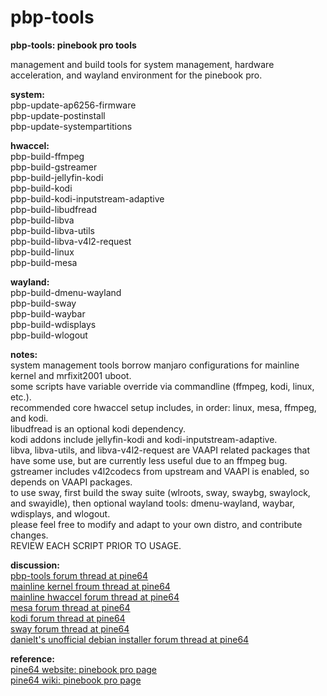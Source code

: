# pbp-tools

**pbp-tools: pinebook pro tools**

management and build tools for system management, hardware acceleration, and wayland environment for the pinebook pro.

**system:**<br>
pbp-update-ap6256-firmware<br>
pbp-update-postinstall<br>
pbp-update-systempartitions<br>

**hwaccel:**<br>
pbp-build-ffmpeg<br>
pbp-build-gstreamer<br>
pbp-build-jellyfin-kodi<br>
pbp-build-kodi<br>
pbp-build-kodi-inputstream-adaptive<br>
pbp-build-libudfread<br>
pbp-build-libva<br>
pbp-build-libva-utils<br>
pbp-build-libva-v4l2-request<br>
pbp-build-linux<br>
pbp-build-mesa<br>

**wayland:**<br>
pbp-build-dmenu-wayland<br>
pbp-build-sway<br>
pbp-build-waybar<br>
pbp-build-wdisplays<br>
pbp-build-wlogout<br>

**notes:**<br>
system management tools borrow manjaro configurations for mainline kernel and mrfixit2001 uboot.<br>
some scripts have variable override via commandline (ffmpeg, kodi, linux, etc.).<br>
recommended core hwaccel setup includes, in order: linux, mesa, ffmpeg, and kodi.<br>
libudfread is an optional kodi dependency.<br>
kodi addons include jellyfin-kodi and kodi-inputstream-adaptive.<br>
libva, libva-utils, and libva-v4l2-request are VAAPI related packages that have some use, but are currently less useful due to an ffmpeg bug.<br>
gstreamer includes v4l2codecs from upstream and VAAPI is enabled, so depends on VAAPI packages.<br>
to use sway, first build the sway suite (wlroots, sway, swaybg, swaylock, and swayidle), then optional wayland tools: dmenu-wayland, waybar, wdisplays, and wlogout.<br>
please feel free to modify and adapt to your own distro, and contribute changes.<br>
REVIEW EACH SCRIPT PRIOR TO USAGE.<br>

**discussion:**<br>
[pbp-tools forum thread at pine64](https://forum.pine64.org/showthread.php?tid=10190)<br>
[mainline kernel froum thread at pine64](https://forum.pine64.org/showthread.php?tid=8968)<br>
[mainline hwaccel forum thread at pine64](https://forum.pine64.org/showthread.php?tid=9171)<br>
[mesa forum thread at pine64](https://forum.pine64.org/showthread.php?tid=8953)<br>
[kodi forum thread at pine64](https://forum.pine64.org/showthread.php?tid=9877)<br>
[sway forum thread at pine64](https://forum.pine64.org/showthread.php?tid=9036)<br>
[danielt's unofficial debian installer forum thread at pine64](https://forum.pine64.org/showthread.php?tid=8487)<br>

**reference:**<br>
[pine64 website: pinebook pro page](https://www.pine64.org/pinebook-pro/)<br>
[pine64 wiki: pinebook pro page](https://wiki.pine64.org/index.php/Pinebook_Pro)<br>

